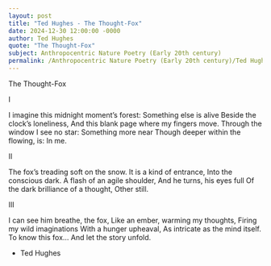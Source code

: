 ```yaml
---
layout: post
title: "Ted Hughes - The Thought-Fox"
date: 2024-12-30 12:00:00 -0000
author: Ted Hughes
quote: "The Thought-Fox"
subject: Anthropocentric Nature Poetry (Early 20th century)
permalink: /Anthropocentric Nature Poetry (Early 20th century)/Ted Hughes/Ted Hughes - The Thought-Fox
---
```


The Thought-Fox

I

I imagine this midnight moment’s forest:
Something else is alive
Beside the clock’s loneliness,
And this blank page where my fingers move.
Through the window I see no star:
Something more near
Though deeper within the flowing, is:
In me.

II

The fox’s treading soft on the snow.
It is a kind of entrance,
Into the conscious dark.
A flash of an agile shoulder,
And he turns, his eyes full
Of the dark brilliance of a thought,
Other still.

III

I can see him breathe, the fox,
Like an ember, warming my thoughts,
Firing my wild imaginations
With a hunger upheaval,
As intricate as the mind itself. 
To know this fox…
And let the story unfold.

- Ted Hughes
